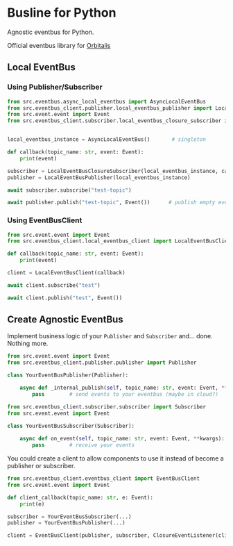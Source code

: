 # Busline for Python

Agnostic eventbus for Python.

Official eventbus library for [Orbitalis](https://github.com/nricciardi/orbitalis)

## Local EventBus

### Using Publisher/Subscriber

```python
from src.eventbus.async_local_eventbus import AsyncLocalEventBus
from src.eventbus_client.publisher.local_eventbus_publisher import LocalEventBusPublisher
from src.event.event import Event
from src.eventbus_client.subscriber.local_eventbus_closure_subscriber import LocalEventBusClosureSubscriber


local_eventbus_instance = AsyncLocalEventBus()       # singleton

def callback(topic_name: str, event: Event):
    print(event)

subscriber = LocalEventBusClosureSubscriber(local_eventbus_instance, callback)
publisher = LocalEventBusPublisher(local_eventbus_instance)

await subscriber.subscribe("test-topic")

await publisher.publish("test-topic", Event())      # publish empty event
```

### Using EventBusClient

```python
from src.event.event import Event
from src.eventbus_client.local_eventbus_client import LocalEventBusClient

def callback(topic_name: str, event: Event):
    print(event)

client = LocalEventBusClient(callback)

await client.subscribe("test")

await client.publish("test", Event())
```


## Create Agnostic EventBus

Implement business logic of your `Publisher` and `Subscriber` and... done. Nothing more.

```python
from src.event.event import Event
from src.eventbus_client.publisher.publisher import Publisher

class YourEventBusPublisher(Publisher):

    async def _internal_publish(self, topic_name: str, event: Event, **kwargs):
        pass        # send events to your eventbus (maybe in cloud?)
```

```python
from src.eventbus_client.subscriber.subscriber import Subscriber
from src.event.event import Event

class YourEventBusSubscriber(Subscriber):
    
    async def on_event(self, topic_name: str, event: Event, **kwargs):
        pass        # receive your events
```

You could create a client to allow components to use it instead of become a publisher or subscriber.

```python
from src.eventbus_client.eventbus_client import EventBusClient
from src.event.event import Event

def client_callback(topic_name: str, e: Event):
    print(e)

subscriber = YourEventBusSubscriber(...)
publisher = YourEventBusPublisher(...)

client = EventBusClient(publisher, subscriber, ClosureEventListener(client_callback))
```





